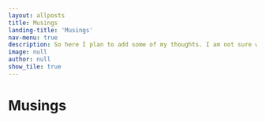 ```yaml
---
layout: allposts
title: Musings
landing-title: 'Musings'
nav-menu: true
description: So here I plan to add some of my thoughts. I am not sure what I will write here, but I will try to keep it interesting.
image: null
author: null
show_tile: true
---
```


<h1>Musings</h1>



